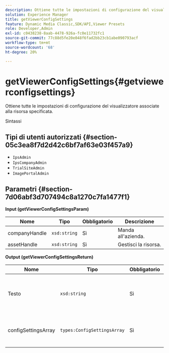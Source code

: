```yaml
---
description: Ottiene tutte le impostazioni di configurazione del visualizzatore associate alla risorsa specificata.
solution: Experience Manager
title: getViewerConfigSettings
feature: Dynamic Media Classic,SDK/API,Viewer Presets
role: Developer,Admin
exl-id: c0438238-8aab-4478-926a-fc0e11732fc1
source-git-commit: 77c88d5fe20e048f6fad2bb23cb1abe090793acf
workflow-type: tm+mt
source-wordcount: '68'
ht-degree: 20%

---
```


# getViewerConfigSettings{#getviewerconfigsettings}

Ottiene tutte le impostazioni di configurazione del visualizzatore associate alla risorsa specificata.

Sintassi

## Tipi di utenti autorizzati {#section-05c3ea8f7d2d42c6bf7af63e03f457a9}

* `IpsAdmin`
* `IpsCompanyAdmin`
* `TrialSiteAdmin`
* `ImagePortalAdmin`

## Parametri {#section-7d06abf3d707494c8a1270c7fa1477f1}

**Input (getViewerConfigSettingsParam)**

| Nome | Tipo | Obbligatorio | Descrizione |
|---|---|---|---|
| companyHandle | `xsd:string` | Sì | Manda all&#39;azienda. |
| assetHandle | `xsd:string` | Sì | Gestisci la risorsa. |

**Output (getViewerConfigSettingsReturn)**

| Nome | Tipo | Obbligatorio | Descrizione |
|---|---|---|---|
| Testo | `xsd:string` | Sì | Tipo di visualizzatore a cui si applicano le impostazioni di configurazione. |
| configSettingsArray | `types:ConfigSettingsArray` | Sì | Array di impostazioni di configurazione del visualizzatore. |

